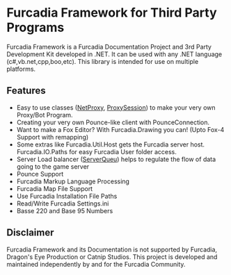 # Furcadia Framework for Third Party Programs
Furcadia Framework is a Furcadia Documentation Project and 3rd Party Development Kit developed in .NET. It can be used with any .NET language (c#,vb.net,cpp,boo,etc).  This library is intended for use on multiple platforms.  

## Features

* Easy to use classes ([NetProxy](https://starship-avalon-projects.github.io/FurcadiaFramework/html/6fdb6471-90ca-4bf7-b380-7b23d1ad6663.htm), [ProxySession](https://starship-avalon-projects.github.io/FurcadiaFramework/html/9a6827e6-8a7b-45a1-9a20-7aaee6f5a481.htm)) to make your very own Proxy/Bot Program.
* Creating your very own Pounce-like client with PounceConnection.
* Want to make a Fox Editor?  With Furcadia.Drawing you can! (Upto Fox-4 Support with remapping)
* Some extras like Furcadia.Util.Host gets the Furcadia server host.  Furcadia.IO.Paths for easy Furcadia User folder access.
* Server Load balancer ([ServerQueu](https://starship-avalon-projects.github.io/FurcadiaFramework/html/T_Furcadia_Net_Utils_ServerQue.htm)) helps to regulate the flow of data going to the game server
* Pounce Support 
* Furcadia Markup Language Processing
* Furcadia Map File Support
* Use Furcadia Installation File Paths
* Read/Write Furcadia Settings.ini
* Basse 220 and Base 95 Numbers

## Disclaimer
Furcadia Framework and its Documentation is not supported by Furcadia, Dragon's Eye Production or Catnip Studios. This project is developed and maintained independently by and for the Furcadia Community.


